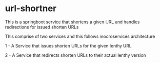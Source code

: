 # url-shortner
This is a springboot service that shortens a given URL and handles redirections for issued shorten URLs

This comprise of two services and this follows mocroservices architecture

1 - A Service that issues shorten URLs for the given lenthy URL

2 - A Service that redirects shorten URLs to their actual lenthy version

